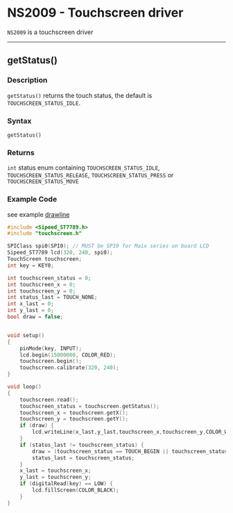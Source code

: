 NS2009 - Touchscreen driver
=====

`NS2009` is a touchscreen driver

----
## getStatus()

### Description
`getStatus()` returns the touch status, the default is `TOUCHSCREEN_STATUS_IDLE`.

### Syntax

`getStatus()` 

### Returns
`int` status enum containing `TOUCHSCREEN_STATUS_IDLE`, `TOUCHSCREEN_STATUS_RELEASE`, `TOUCHSCREEN_STATUS_PRESS` or `TOUCHSCREEN_STATUS_MOVE`

### Example Code

see example [drawline](https://github.com/sipeed/Maixduino/blob/master/libraries/NS2009/examples/drawline/drawline.ino)

```c
#include <Sipeed_ST7789.h>
#include "touchscreen.h"

SPIClass spi0(SPI0); // MUST be SPI0 for Maix series on board LCD
Sipeed_ST7789 lcd(320, 240, spi0);
TouchScreen touchscreen;
int key = KEY0;

int touchscreen_status = 0;
int touchscreen_x = 0;
int touchscreen_y = 0;
int status_last = TOUCH_NONE;
int x_last = 0;
int y_last = 0;
bool draw = false;


void setup()
{
    pinMode(key, INPUT);  
    lcd.begin(15000000, COLOR_RED);    
    touchscreen.begin();
    touchscreen.calibrate(320, 240);
}

void loop()
{
    touchscreen.read();
    touchscreen_status = touchscreen.getStatus();
    touchscreen_x = touchscreen.getX();
    touchscreen_y = touchscreen.getY();
    if (draw) {
        lcd.writeLine(x_last,y_last,touchscreen_x,touchscreen_y,COLOR_WHITE);
    }
    if (status_last != touchscreen_status) {
        draw = (touchscreen_status == TOUCH_BEGIN || touchscreen_status == TOUCH_MOVE);
        status_last = touchscreen_status;
    }
    x_last = touchscreen_x;
    y_last = touchscreen_y;
    if (digitalRead(key) == LOW) {
        lcd.fillScreen(COLOR_BLACK);
    }
}
```
